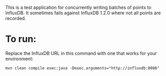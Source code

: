 This is a test application for concurrently writing batches of points to InfluxDB. It sometimes fails against InfluxDB 1.2.0 where not all points are recorded.

# To run:
Replace the InfluxDB URL in this command with one that works for your environment:

    mvn clean compile exec:java -Dexec.arguments="http://influxdb:8086"

